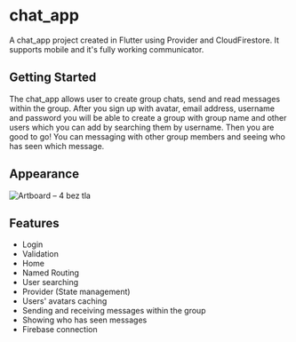 # chat_app

A chat_app project created in Flutter using Provider and CloudFirestore. It supports mobile and it's fully working communicator.

## Getting Started

The chat_app allows user to create group chats, send and read messages within the group. After you sign up with avatar, email address, username and password you will be able to create a group with group name and other users which you can add by searching them by username. Then you are good to go! You can messaging with other group members and seeing who has seen which message.

 ## Appearance
 
![Artboard – 4 bez tla](https://user-images.githubusercontent.com/63547653/167377330-ec3b13d2-9dba-4cb0-ae62-2e2c36265b76.png)

## Features

 - Login
 - Validation
 - Home
 - Named Routing
 - User searching
 - Provider (State management)
 - Users' avatars caching
 - Sending and receiving messages within the group
 - Showing who has seen messages
 - Firebase connection
